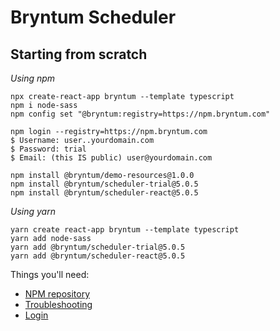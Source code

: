 # Bryntum Scheduler 

## Starting from scratch

*Using npm*

```
npx create-react-app bryntum --template typescript
npm i node-sass
npm config set "@bryntum:registry=https://npm.bryntum.com"

npm login --registry=https://npm.bryntum.com
$ Username: user..yourdomain.com
$ Password: trial
$ Email: (this IS public) user@yourdomain.com

npm install @bryntum/demo-resources@1.0.0
npm install @bryntum/scheduler-trial@5.0.5
npm install @bryntum/scheduler-react@5.0.5
```

*Using yarn*

```
yarn create react-app bryntum --template typescript
yarn add node-sass
yarn add @bryntum/scheduler-trial@5.0.5
yarn add @bryntum/scheduler-react@5.0.5
```

Things you'll need:

* [NPM repository](https://www.bryntum.com/docs/scheduler/guide/Scheduler/npm-repository#installing-packages)
* [Troubleshooting](https://www.bryntum.com/docs/scheduler/guide/Scheduler/npm-repository#troubleshooting)
* [Login](https://www.bryntum.com/docs/scheduler/guide/Scheduler/npm-repository#login)
